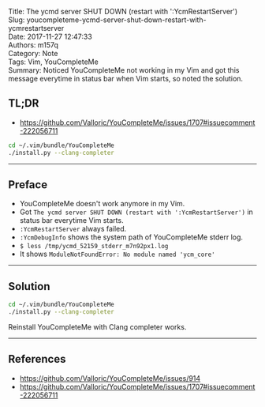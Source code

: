 Title: The ycmd server SHUT DOWN (restart with ':YcmRestartServer')  
Slug: youcompleteme-ycmd-server-shut-down-restart-with-ycmrestartserver  
Date: 2017-11-27 12:47:33  
Authors: m157q  
Category: Note  
Tags: Vim, YouCompleteMe  
Summary: Noticed YouCompleteMe not working in my Vim and got this message everytime in status bar when Vim starts, so noted the solution.  
  
  
## TL;DR  
  
+ <https://github.com/Valloric/YouCompleteMe/issues/1707#issuecomment-222056711>  
  
```sh  
cd ~/.vim/bundle/YouCompleteMe  
./install.py --clang-completer  
```  
  
---  
  
## Preface  
  
+ YouCompleteMe doesn't work anymore in my Vim.  
+ Got `The ycmd server SHUT DOWN (restart with ':YcmRestartServer')` in status bar everytime Vim starts.  
+ `:YcmRestartServer` always failed.  
+ `:YcmDebugInfo` shows the system path of YouCompleteMe stderr log.  
+ `$ less /tmp/ycmd_52159_stderr_m7n92px1.log`  
+ It shows `ModuleNotFoundError: No module named 'ycm_core'`  
  
---  
  
## Solution  
  
```sh  
cd ~/.vim/bundle/YouCompleteMe  
./install.py --clang-completer  
```  
  
Reinstall YouCompleteMe with Clang completer works.  
  
---  
  
## References  
  
+ <https://github.com/Valloric/YouCompleteMe/issues/914>  
+ <https://github.com/Valloric/YouCompleteMe/issues/1707#issuecomment-222056711>  
